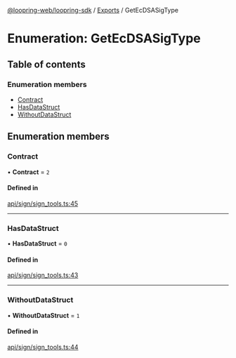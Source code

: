 [@loopring-web/loopring-sdk](../README.md) / [Exports](../modules.md) / GetEcDSASigType

# Enumeration: GetEcDSASigType

## Table of contents

### Enumeration members

- [Contract](GetEcDSASigType.md#contract)
- [HasDataStruct](GetEcDSASigType.md#hasdatastruct)
- [WithoutDataStruct](GetEcDSASigType.md#withoutdatastruct)

## Enumeration members

### Contract

• **Contract** = `2`

#### Defined in

[api/sign/sign_tools.ts:45](https://github.com/Loopring/loopring_sdk/blob/edf273a/src/api/sign/sign_tools.ts#L45)

___

### HasDataStruct

• **HasDataStruct** = `0`

#### Defined in

[api/sign/sign_tools.ts:43](https://github.com/Loopring/loopring_sdk/blob/edf273a/src/api/sign/sign_tools.ts#L43)

___

### WithoutDataStruct

• **WithoutDataStruct** = `1`

#### Defined in

[api/sign/sign_tools.ts:44](https://github.com/Loopring/loopring_sdk/blob/edf273a/src/api/sign/sign_tools.ts#L44)
